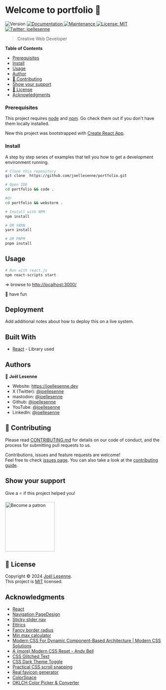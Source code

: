 <h1>Welcome to portfolio 👋</h1>
<p>
  <img alt="Version" src="https://img.shields.io/badge/version-2.0.0-blue.svg?cacheSeconds=2592000" />
  <a href="https://github.com/joellesenne/portfolio#readme" target="_blank">
    <img alt="Documentation" src="https://img.shields.io/badge/documentation-yes-brightgreen.svg" />
  </a>
  <a href="https://github.com/joellesenne/portfolio/graphs/commit-activity" target="_blank">
    <img alt="Maintenance" src="https://img.shields.io/badge/Maintained%3F-yes-green.svg" />
  </a>
  <a href="https://github.com/joellesenne/portfolio/blob/master/LICENSE" target="_blank">
    <img alt="License: MIT" src="https://img.shields.io/github/license/joellesenne/cv.joellesenne.dev" />
  </a>
  <a href="https://twitter.com/joellesenne" target="_blank">
    <img alt="Twitter: joellesenne" src="https://img.shields.io/twitter/follow/joellesenne.svg?style=social" />
  </a>
</p>

> Creative Web Developer

**Table of Contents**

- [Prerequisites](#prerequisites)
- [Install](#install)
- [Usage](#usage)
- [Author](#author)
- [🤝 Contributing](#-contributing)
- [Show your support](#show-your-support)
- [📝 License](#-license)
- [Acknowledgments](#acknowledgments)

### Prerequisites

This project requires [node](https://nodejs.org) and [npm](https://npmjs.com). Go check them out if you don't have them locally installed.

New this project was bootstrapped with [Create React App](https://github.com/facebook/create-react-app).

### Install

A step by step series of examples that tell you how to get a development environment running.

```bash
# Clone this repository
git clone  https://github.com/joellesenne/portfolio.git

# Open IDE
cd portfolio && code .

#Or
cd portfolio && webstorm .

# Install with NPM
npm install

# OR YARN
yarn install

# OR PNPM
pnpm install
```

## Usage

```sh
# Run with react.js
npm react-scripts start
```

=> browse to [http://localhost:3000/](http://localhost:3000/)

🎉 have fun

## Deployment

Add additional notes about how to deploy this on a live system.

## Built With

- [React](https://react.dev/) - Library used

## Authors

👤 **Joël Lesenne**

- Website: https://joellesenne.dev
- X (Twitter): [@joellesenne](https://twitter.com/joellesenne)
- mastodon: [@joellesenne](https://mastodon.social/@joellesenne)
- Github: [@joellesenne](https://github.com/joellesenne)
- YouTube: [@joellesenne](https://youtube.com/@joellesenne)
- LinkedIn: [@joellesenne](https://linkedin.com/in/joellesenne)

## 🤝 Contributing

Please read [CONTRIBUTING.md](https://gist.github.com/PurpleBooth/b24679402957c63ec426) for details on our code of conduct, and the process for submitting pull requests to us.

Contributions, issues and feature requests are welcome!<br />Feel free to check [issues page](https://github.com/joellesenne/portfolio/issues). You can also take a look at the [contributing guide](https://github.com/joellesenne/portfolio/blob/main/CONTRIBUTING.md).

## Show your support

Give a ⭐️ if this project helped you!

<a href="https://www.patreon.com/joellesenne">
  <img alt="Become a patron" src="https://c5.patreon.com/external/logo/become_a_patron_button@2x.png" width="160">
</a>

## 📝 License

Copyright © 2024 [Joël Lesenne](https://github.com/joellesenne). <br />
This project is [MIT](LICENSE) licensed.

## Acknowledgments

- [React](https://react.dev/)
- [Navigation PageDesign](https://codepen.io/Saramazal/pen/LYyywNb)
- [Sticky slider nav](https://codepen.io/RicBocad/pen/XWzNyqP)
- [Ettrics](https://codepen.io/ettrics)
- [Fancy border radius](https://github.com/9elements/fancy-border-radius)
- [Min max calculator](https://github.com/9elements/min-max-calculator)
- [Modern CSS For Dynamic Component-Based Architecture | Modern CSS Solutions](https://moderncss.dev/modern-css-for-dynamic-component-based-architecture/)
- [A (more) Modern CSS Reset - Andy Bell](https://andy-bell.co.uk/a-more-modern-css-reset/)
- [CSS Glitched Text](https://codepen.io/lbebber/pen/nqwBKK)
- [CSS Dark Theme Toggle](https://codepen.io/probablykasper/pen/JjrYmqx?editors=1010)
- [Practical CSS scroll snapping](https://css-tricks.com/practical-css-scroll-snapping/)
- [Real favicon generator](https://realfavicongenerator.net/)
- [ColorSpace](https://mycolor.space/)
- [OKLCH Color Picker & Converter](https://oklch.com/#63.44,0.155,50.27,100)
